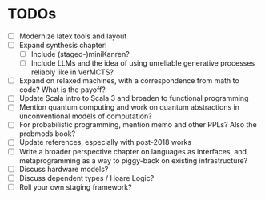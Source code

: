 # TODOs

- [ ] Modernize latex tools and layout
- [ ] Expand synthesis chapter!
   - [ ] Include (staged-)miniKanren?
   - [ ] Include LLMs and the idea of using unreliable generative processes reliably like in VerMCTS?
- [ ] Expand on relaxed machines, with a correspondence from math to code? What is the payoff?
- [ ] Update Scala intro to Scala 3 and broaden to functional programming
- [ ] Mention quantum computing and work on quantum abstractions in unconventional models of computation?
- [ ] For probabilistic programming, mention memo and other PPLs? Also the probmods book?
- [ ] Update references, especially with post-2018 works
- [ ] Write a broader perspective chapter on languages as interfaces, and metaprogramming as a way to piggy-back on existing infrastructure?
- [ ] Discuss hardware models?
- [ ] Discuss dependent types / Hoare Logic?
- [ ] Roll your own staging framework?
